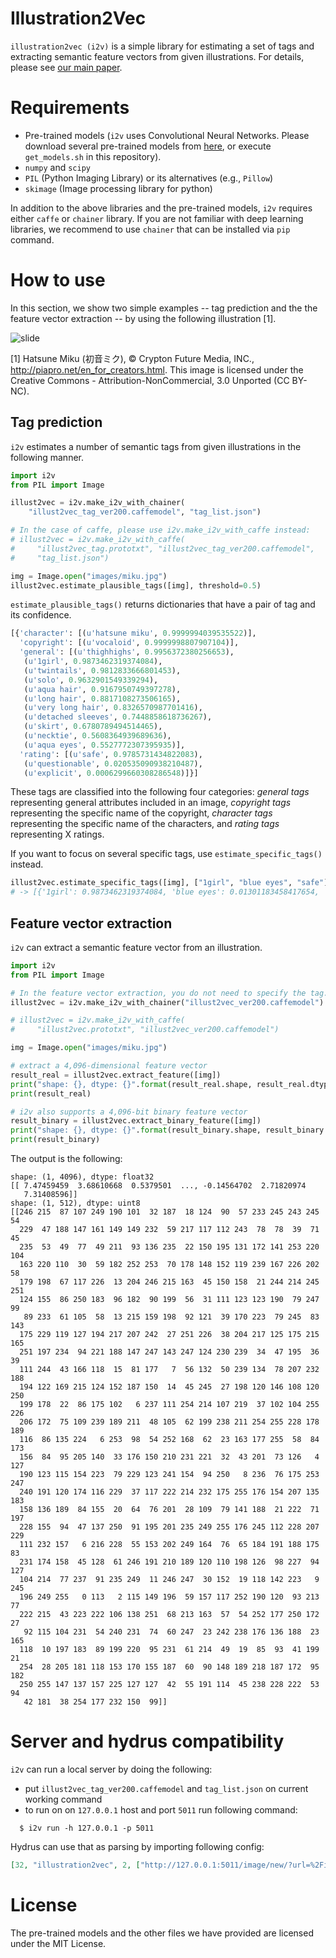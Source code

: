 # Illustration2Vec

``illustration2vec (i2v)`` is a simple library for estimating a set of tags and
extracting semantic feature vectors from given illustrations.
For details, please see
[our main paper](https://github.com/rezoo/illustration2vec/raw/master/papers/illustration2vec-main.pdf).

# Requirements

* Pre-trained models (``i2v`` uses Convolutional Neural Networks. Please download
  several pre-trained models from
  [here](https://github.com/rezoo/illustration2vec/releases),
  or execute ``get_models.sh`` in this repository).
* ``numpy`` and ``scipy``
* ``PIL`` (Python Imaging Library) or its alternatives (e.g., ``Pillow``) 
* ``skimage`` (Image processing library for python)

In addition to the above libraries and the pre-trained models, `i2v` requires
either ``caffe`` or ``chainer`` library. If you are not familiar with deep
learning libraries, we recommend to use ``chainer`` that can be installed
via ``pip`` command.

# How to use

In this section, we show two simple examples -- tag prediction and the the
feature vector extraction -- by using the following illustration [1].

![slide](images/miku.jpg)

[1] Hatsune Miku (初音ミク), © Crypton Future Media, INC.,
http://piapro.net/en_for_creators.html.
This image is licensed under the Creative Commons - Attribution-NonCommercial,
3.0 Unported (CC BY-NC).

## Tag prediction

``i2v`` estimates a number of semantic tags from given illustrations
in the following manner.
```python
import i2v
from PIL import Image

illust2vec = i2v.make_i2v_with_chainer(
    "illust2vec_tag_ver200.caffemodel", "tag_list.json")

# In the case of caffe, please use i2v.make_i2v_with_caffe instead:
# illust2vec = i2v.make_i2v_with_caffe(
#     "illust2vec_tag.prototxt", "illust2vec_tag_ver200.caffemodel",
#     "tag_list.json")

img = Image.open("images/miku.jpg")
illust2vec.estimate_plausible_tags([img], threshold=0.5)
```

``estimate_plausible_tags()`` returns dictionaries that have a pair of
tag and its confidence.
```python
[{'character': [(u'hatsune miku', 0.9999994039535522)],
  'copyright': [(u'vocaloid', 0.9999998807907104)],
  'general': [(u'thighhighs', 0.9956372380256653),
   (u'1girl', 0.9873462319374084),
   (u'twintails', 0.9812833666801453),
   (u'solo', 0.9632901549339294),
   (u'aqua hair', 0.9167950749397278),
   (u'long hair', 0.8817108273506165),
   (u'very long hair', 0.8326570987701416),
   (u'detached sleeves', 0.7448858618736267),
   (u'skirt', 0.6780789494514465),
   (u'necktie', 0.5608364939689636),
   (u'aqua eyes', 0.5527772307395935)],
  'rating': [(u'safe', 0.9785731434822083),
   (u'questionable', 0.020535090938210487),
   (u'explicit', 0.0006299660308286548)]}]
```
These tags are classified into the following four categories:
*general tags* representing general attributes included in an image,
*copyright tags* representing the specific name of the copyright,
*character tags* representing the specific name of the characters,
and *rating tags* representing X ratings.

If you want to focus on several specific tags, use ``estimate_specific_tags()`` instead.
```python
illust2vec.estimate_specific_tags([img], ["1girl", "blue eyes", "safe"])
# -> [{'1girl': 0.9873462319374084, 'blue eyes': 0.01301183458417654, 'safe': 0.9785731434822083}]
```

## Feature vector extraction

``i2v`` can extract a semantic feature vector from an illustration.
```python
import i2v
from PIL import Image

# In the feature vector extraction, you do not need to specify the tag.
illust2vec = i2v.make_i2v_with_chainer("illust2vec_ver200.caffemodel")

# illust2vec = i2v.make_i2v_with_caffe(
#     "illust2vec.prototxt", "illust2vec_ver200.caffemodel")

img = Image.open("images/miku.jpg")

# extract a 4,096-dimensional feature vector
result_real = illust2vec.extract_feature([img])
print("shape: {}, dtype: {}".format(result_real.shape, result_real.dtype))
print(result_real)

# i2v also supports a 4,096-bit binary feature vector
result_binary = illust2vec.extract_binary_feature([img])
print("shape: {}, dtype: {}".format(result_binary.shape, result_binary.dtype))
print(result_binary)
```
The output is the following:
```
shape: (1, 4096), dtype: float32
[[ 7.47459459  3.68610668  0.5379501  ..., -0.14564702  2.71820974
   7.31408596]]
shape: (1, 512), dtype: uint8
[[246 215  87 107 249 190 101  32 187  18 124  90  57 233 245 243 245  54
  229  47 188 147 161 149 149 232  59 217 117 112 243  78  78  39  71  45
  235  53  49  77  49 211  93 136 235  22 150 195 131 172 141 253 220 104
  163 220 110  30  59 182 252 253  70 178 148 152 119 239 167 226 202  58
  179 198  67 117 226  13 204 246 215 163  45 150 158  21 244 214 245 251
  124 155  86 250 183  96 182  90 199  56  31 111 123 123 190  79 247  99
   89 233  61 105  58  13 215 159 198  92 121  39 170 223  79 245  83 143
  175 229 119 127 194 217 207 242  27 251 226  38 204 217 125 175 215 165
  251 197 234  94 221 188 147 247 143 247 124 230 239  34  47 195  36  39
  111 244  43 166 118  15  81 177   7  56 132  50 239 134  78 207 232 188
  194 122 169 215 124 152 187 150  14  45 245  27 198 120 146 108 120 250
  199 178  22  86 175 102   6 237 111 254 214 107 219  37 102 104 255 226
  206 172  75 109 239 189 211  48 105  62 199 238 211 254 255 228 178 189
  116  86 135 224   6 253  98  54 252 168  62  23 163 177 255  58  84 173
  156  84  95 205 140  33 176 150 210 231 221  32  43 201  73 126   4 127
  190 123 115 154 223  79 229 123 241 154  94 250   8 236  76 175 253 247
  240 191 120 174 116 229  37 117 222 214 232 175 255 176 154 207 135 183
  158 136 189  84 155  20  64  76 201  28 109  79 141 188  21 222  71 197
  228 155  94  47 137 250  91 195 201 235 249 255 176 245 112 228 207 229
  111 232 157   6 216 228  55 153 202 249 164  76  65 184 191 188 175  83
  231 174 158  45 128  61 246 191 210 189 120 110 198 126  98 227  94 127
  104 214  77 237  91 235 249  11 246 247  30 152  19 118 142 223   9 245
  196 249 255   0 113   2 115 149 196  59 157 117 252 190 120  93 213  77
  222 215  43 223 222 106 138 251  68 213 163  57  54 252 177 250 172  27
   92 115 104 231  54 240 231  74  60 247  23 242 238 176 136 188  23 165
  118  10 197 183  89 199 220  95 231  61 214  49  19  85  93  41 199  21
  254  28 205 181 118 153 170 155 187  60  90 148 189 218 187 172  95 182
  250 255 147 137 157 225 127 127  42  55 191 114  45 238 228 222  53  94
   42 181  38 254 177 232 150  99]]
```

# Server and hydrus compatibility

``i2v`` can run a local server by doing the following:

- put `illust2vec_tag_ver200.caffemodel` and `tag_list.json` on current working command
- to run on on `127.0.0.1` host and port `5011` run following command:
```shell
  $ i2v run -h 127.0.0.1 -p 5011
```

Hydrus can use that as parsing by importing following config:
```json
[32, "illustration2vec", 2, ["http://127.0.0.1:5011/image/new/?url=%2Fimage%2Fplausible-tag", 1, 0, [55, 1, [[], "some hash bytes"]], "path", {}, [[29, 1, ["match parser", [27, 6, [[26, 1, [[62, 2, [0, "a", {"id": "hydrus-link"}, null, null, false, [51, 1, [3, "", null, null, "example string"]]]]]], 0, "href", [51, 1, [3, "", null, null, "example string"]], [55, 1, [[], "parsed information"]]]], [[30, 3, ["", 0, [27, 6, [[26, 1, [[62, 2, [0, "td", {"class": "tag-creator"}, null, null, false, [51, 1, [3, "", null, null, "example string"]]]]]], 1, "", [51, 1, [3, "", null, null, "example string"]], [55, 1, [[], "parsed information"]]]], "creator"]], [30, 3, ["", 0, [27, 6, [[26, 1, [[62, 2, [0, "td", {"class": "tag-copyright"}, null, null, false, [51, 1, [3, "", null, null, "example string"]]]]]], 1, "", [51, 1, [3, "", null, null, "example string"]], [55, 1, [[], "parsed information"]]]], "series"]], [30, 3, ["", 0, [27, 6, [[26, 1, [[62, 2, [0, "td", {"class": "tag-character"}, null, null, false, [51, 1, [3, "", null, null, "example string"]]]]]], 1, "", [51, 1, [3, "", null, null, "example string"]], [55, 1, [[], "parsed information"]]]], "character"]], [30, 3, ["", 0, [27, 6, [[26, 1, [[62, 2, [0, "td", {"class": "tag-general"}, null, null, false, [51, 1, [3, "", null, null, "example string"]]]]]], 1, "", [51, 1, [3, "", null, null, "example string"]], [55, 1, [[], "parsed information"]]]], ""]]]]]]]]
```

# License
The pre-trained models and the other files we have provided are licensed
under the MIT License.
